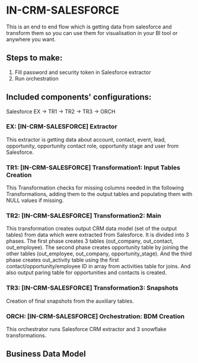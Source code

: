 # IN-CRM-SALESFORCE

This is an end to end flow which is getting data from salesforce and transform them so you can use them for visualisation in your BI tool or anywhere you want. 

## Steps to make:
1. Fill password and security token in Salesforce extractor
2. Run orchestration

## Included components' configurations:

Salesforce EX -> TR1 -> TR2 -> TR3 -> ORCH


### EX: [IN-CRM-SALESFORCE] Extractor

This extractor is getting data about account, contact, event, lead, opportunity, opportunity contact role, opportunity stage and user from Salesforce.

### TR1: [IN-CRM-SALESFORCE] Transformation1: Input Tables Creation

This Transformation checks for missing columns needed in the following Transformations, adding them to the output tables and populating them with NULL values if missing.

### TR2: [IN-CRM-SALESFORCE] Transformation2: Main

This transformation creates output CRM data model (set of the output tables) from data which were extracted from Salesforce. It is divided into 3 phases. The first phase creates 3 tables (out_company, out_contact, out_employee). The second phase creates opportunity table by joining the other tables (out_employee, out_company, opportunity_stage). And the third phase creates out_activity table using the first contact/opportunity/employee ID in array from activities table for joins. And also output paring table for opportunities and contacts is created.

### TR3: [IN-CRM-SALESFORCE] Transformation3: Snapshots

Creation of final snapshots from the auxiliary tables.

### ORCH: [IN-CRM-SALESFORCE] Orchestration: BDM Creation

This orchestrator runs Salesforce CRM extractor and 3 snowflake transformations.

## Business Data Model

